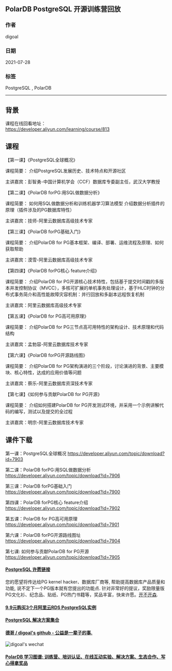 ## PolarDB PostgreSQL 开源训练营回放   
  
### 作者  
digoal  
  
### 日期  
2021-07-28   
  
### 标签  
PostgreSQL , PolarDB    
  
----  
  
## 背景  
  
课程在线回看地址：  
https://developer.aliyun.com/learning/course/813  
  
  
## 课程  
【第一课】《PostgreSQL全球概况》  
  
课程简要： 介绍PostgreSQL发展历史、技术特点和开源社区  
  
主讲嘉宾：彭智勇-中国计算机学会（CCF）数据库专委副主任，武汉大学教授  
  
【第二课】《PolarDB forPG:用SQL做数据分析》  
  
课程简要： 如何用SQL做数据分析和训练机器学习算法模型 介绍数据分析插件的原理（插件涉及的PG数据库特性）  
  
主讲嘉宾：技师-阿里云数据库高级技术专家  
  
【第三课】《PolarDB forPG基础入门》  
  
课程简要： 介绍PolarDB for PG基本框架、编译、部署、运维流程及原理、如何获取帮助  
  
主讲嘉宾：漠雪-阿里云数据库高级技术专家  
  
【第四课】《PolarDB forPG核心 feature介绍》  
  
课程简要： 介绍PolarDB for PG开源核心技术特性，包括基于提交时间戳的多版本并发控制协议（MVCC），多核可扩展的单机事务处理设计，基于HLC时钟的分布式事务简介和高性能故障灾容机制：并行回放和多副本远程恢复机制  
  
主讲嘉宾：阿里云数据库高级技术专家  
  
【第五课】《PolarDB for PG高可用原理》  
  
课程简要： 介绍PolarDB for PG三节点高可用特性的架构设计、技术原理和代码结构  
  
主讲嘉宾：孟勃容-阿里云数据库技术专家  
  
【第六课】《PolarDB forPG开源路线图》  
  
课程简要： 介绍PolarDB for PG架构演进的三个阶段，讨论演进的背景、主要模块、核心特性，达成的应用价值等问题  
  
主讲嘉宾：蔡乐-阿里云数据库资深技术专家  
  
【第七课】《如何参与贡献PolarDB for PG开源》  
  
课程简要： 介绍如何搭建PolarDB for PG开发测试环境，并采用一个示例讲解代码的编写，测试以及提交的全过程  
  
主讲嘉宾：明宗-阿里云数据库技术专家  
  
  
## 课件下载  
第一课：PostgreSQL全球概况 https://developer.aliyun.com/topic/download?id=7903  
  
第二课：PolarDB forPG:用SQL做数据分析 https://developer.aliyun.com/topic/download?id=7906  
  
第三课：PolarDB forPG基础入门  https://developer.aliyun.com/topic/download?id=7900  
  
第四课：PolarDB forPG核心 feature介绍  https://developer.aliyun.com/topic/download?id=7902  
  
第五课：PolarDB for PG高可用原理 https://developer.aliyun.com/topic/download?id=7901  
  
第六课：PolarDB forPG开源路线图址 https://developer.aliyun.com/topic/download?id=7904  
  
第七课: 如何参与贡献PolarDB for PG开源  https://developer.aliyun.com/topic/download?id=7905   
  
  
#### [PostgreSQL 许愿链接](https://github.com/digoal/blog/issues/76 "269ac3d1c492e938c0191101c7238216")
您的愿望将传达给PG kernel hacker、数据库厂商等, 帮助提高数据库产品质量和功能, 说不定下一个PG版本就有您提出的功能点. 针对非常好的提议，奖励限量版PG文化衫、纪念品、贴纸、PG热门书籍等，奖品丰富，快来许愿。[开不开森](https://github.com/digoal/blog/issues/76 "269ac3d1c492e938c0191101c7238216").  
  
  
#### [9.9元购买3个月阿里云RDS PostgreSQL实例](https://www.aliyun.com/database/postgresqlactivity "57258f76c37864c6e6d23383d05714ea")
  
  
#### [PostgreSQL 解决方案集合](https://yq.aliyun.com/topic/118 "40cff096e9ed7122c512b35d8561d9c8")
  
  
#### [德哥 / digoal's github - 公益是一辈子的事.](https://github.com/digoal/blog/blob/master/README.md "22709685feb7cab07d30f30387f0a9ae")
  
  
![digoal's wechat](../pic/digoal_weixin.jpg "f7ad92eeba24523fd47a6e1a0e691b59")
  
  
#### [PolarDB 学习图谱: 训练营、培训认证、在线互动实验、解决方案、生态合作、写心得拿奖品](https://www.aliyun.com/database/openpolardb/activity "8642f60e04ed0c814bf9cb9677976bd4")
  
